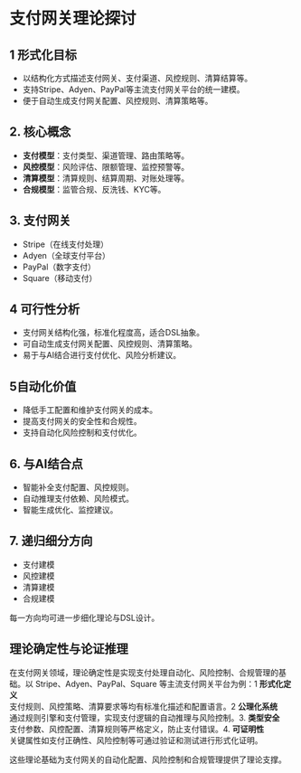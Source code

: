 # 支付网关理论探讨

## 1 形式化目标

- 以结构化方式描述支付网关、支付渠道、风控规则、清算结算等。
- 支持Stripe、Adyen、PayPal等主流支付网关平台的统一建模。
- 便于自动生成支付网关配置、风控规则、清算策略等。

## 2. 核心概念

- **支付模型**：支付类型、渠道管理、路由策略等。
- **风控模型**：风险评估、限额管理、监控预警等。
- **清算模型**：清算规则、结算周期、对账处理等。
- **合规模型**：监管合规、反洗钱、KYC等。

## 3. 支付网关

- Stripe（在线支付处理）
- Adyen（全球支付平台）
- PayPal（数字支付）
- Square（移动支付）

## 4 可行性分析

- 支付网关结构化强，标准化程度高，适合DSL抽象。
- 可自动生成支付网关配置、风控规则、清算策略。
- 易于与AI结合进行支付优化、风险分析建议。

## 5自动化价值

- 降低手工配置和维护支付网关的成本。
- 提高支付网关的安全性和合规性。
- 支持自动化风险控制和支付优化。

## 6. 与AI结合点

- 智能补全支付配置、风控规则。
- 自动推理支付依赖、风险模式。
- 智能生成优化、监控建议。

## 7. 递归细分方向

- 支付建模
- 风控建模
- 清算建模
- 合规建模

每一方向均可进一步细化理论与DSL设计。

## 理论确定性与论证推理

在支付网关领域，理论确定性是实现支付处理自动化、风险控制、合规管理的基础。以 Stripe、Adyen、PayPal、Square 等主流支付网关平台为例：1 **形式化定义**  
   支付规则、风控策略、清算要求等均有标准化描述和配置语言。2 **公理化系统**  
   通过规则引擎和支付管理，实现支付逻辑的自动推理与风险控制。3. **类型安全**  
   支付参数、风控配置、清算规则等严格定义，防止支付错误。4. **可证明性**  
   关键属性如支付正确性、风险控制等可通过验证和测试进行形式化证明。

这些理论基础为支付网关的自动化配置、风险控制和合规管理提供了理论支撑。
